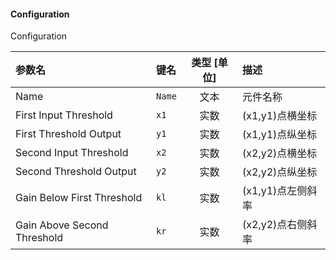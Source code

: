 <!--
DO NOT EDIT THIS FILE DIRECTLY.
This file is generated by tools/comp-docs.js.
All changes will be overwritten by regeneration.
-->

<slot class="model-parameters">

#### Configuration

Configuration

| 参数名 | 键名 | 类型 [单位] | 描述 |
|:------ |:---- |:-----------:|:---- |
| Name | `Name` | 文本 | 元件名称 |
| First Input Threshold | `x1` | 实数 | (x1,y1)点横坐标 |
| First Threshold Output | `y1` | 实数 | (x1,y1)点纵坐标 |
| Second Input Threshold | `x2` | 实数 | (x2,y2)点横坐标 |
| Second Threshold Output | `y2` | 实数 | (x2,y2)点纵坐标 |
| Gain Below First Threshold | `kl` | 实数 | (x1,y1)点左侧斜率 |
| Gain Above Second Threshold | `kr` | 实数 | (x2,y2)点右侧斜率 |


</slot>
